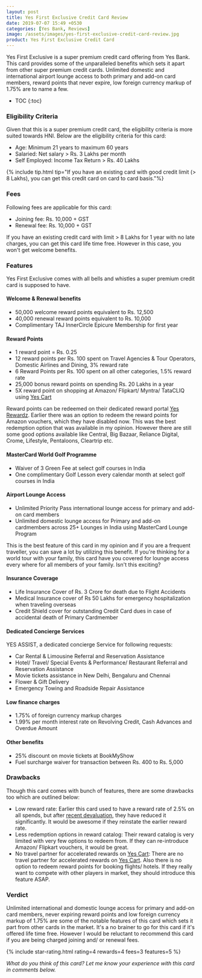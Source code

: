 ```yaml
---
layout: post
title: Yes First Exclusive Credit Card Review
date: 2019-07-07 15:49 +0530
categories: [Yes Bank, Reviews]
image: /assets/images/yes-first-exclusive-credit-card-review.jpg
product: Yes First Exclusive Credit Card
---
```


Yes First Exclusive is a super premium credit card offering from Yes Bank. This card provides some of the unparalleled benefits which sets it apart from other super premium credit cards. Unlimited domestic and international airport lounge access to both primary and add-on card members, reward points that never expire, low foreign currency markup of 1.75% are to name a few.

<!-- prettier-ignore -->
* TOC
{:toc}

### Eligibility Criteria

Given that this is a super premium credit card, the eligibility criteria is more suited towards HNI. Below are the eligibility criteria for this card:

- Age: Minimum 21 years to maximum 60 years
- Salaried: Net salary > Rs. 3 Lakhs per month
- Self Employed: Income Tax Return > Rs. 40 Lakhs

{% include tip.html tip="If you have an existing card with good credit limit (> 8 Lakhs), you can get this credit card on card to card basis."%}

### Fees

Following fees are applicable for this card:

- Joining fee: Rs. 10,000 + GST
- Renewal fee: Rs. 10,000 + GST

If you have an existing credit card with limit > 8 Lakhs for 1 year with no late charges, you can get this card life time free. However in this case, you won't get welcome benefits.

### Features

Yes First Exclusive comes with all bells and whistles a super premium credit card is supposed to have.

#### Welcome & Renewal benefits

- 50,000 welcome reward points equivalent to Rs. 12,500
- 40,000 renewal reward points equivalent to Rs. 10,000
- Complimentary TAJ InnerCircle Epicure Membership for first year

#### Reward Points

- 1 reward point = Rs. 0.25
- 12 reward points per Rs. 100 spent on Travel Agencies & Tour Operators, Domestic Airlines and Dining, 3% reward rate
- 6 Reward Points per Rs. 100 spent on all other categories, 1.5% reward rate
- 25,000 bonus reward points on spending Rs. 20 Lakhs in a year
- 5X reward point on shopping at Amazon/ Flipkart/ Myntra/ TataCLIQ using [Yes Cart](https://yescart.yesbank.in/)

Reward points can be redeemed on their dedicated reward portal [Yes Rewardz](https://www.yesrewardz.com/CreditCard/). Earlier there was an option to redeem the reward points for Amazon vouchers, which they have disabled now. This was the best redemption option that was available in my opinion. However there are still some good options available like Central, Big Bazaar, Reliance Digital, Crome, Lifestyle, Pentaloons, Cleartrip etc.

#### MasterCard World Golf Programme

- Waiver of 3 Green Fee at select golf courses in India
- One complimentary Golf Lesson every calendar month at select golf courses in India

#### Airport Lounge Access

- Unlimited Priority Pass international lounge access for primary and add-on card members
- Unlimited domestic lounge access for Primary and add-on cardmembers across 25+ Lounges in India using MasterCard Lounge Program

This is the best feature of this card in my opinion and if you are a frequent traveller, you can save a lot by utilizing this benefit. If you're thinking for a world tour with your family, this card have you covered for lounge access every where for all members of your family. Isn't this exciting?

#### Insurance Coverage

- Life Insurance Cover of Rs. 3 Crore for death due to Flight Accidents
- Medical Insurance cover of Rs 50 Lakhs for emergency hospitalization when traveling overseas
- Credit Shield cover for outstanding Credit Card dues in case of accidental death of Primary Cardmember

#### Dedicated Concierge Services

YES ASSIST, a dedicated concierge Service for following requests:

- Car Rental & Limousine Referral and Reservation Assistance
- Hotel/ Travel/ Special Events & Performance/ Restaurant Referral and Reservation Assistance
- Movie tickets assistance in New Delhi, Bengaluru and Chennai
- Flower & Gift Delivery
- Emergency Towing and Roadside Repair Assistance

#### Low finance charges

- 1.75% of foreign currency markup charges
- 1.99% per month interest rate on Revolving Credit, Cash Advances and Overdue Amount

#### Other benefits

- 25% discount on movie tickets at BookMyShow
- Fuel surcharge waiver for transaction between Rs. 400 to Rs. 5,000

### Drawbacks

Though this card comes with bunch of features, there are some drawbacks too which are outlined below:

- Low reward rate: Earlier this card used to have a reward rate of 2.5% on all spends, but after [recent devaluation](/yes-bank-credit-cards-rewards-reduced/), they have reduced it significantly. It would be awesome if they reinstate the earlier reward rate.
- Less redemption options in reward catalog: Their reward catalog is very limited with very few options to redeem from. If they can re-introduce Amazon/ Flipkart vouchers, it would be great.
- No travel partner for accelerated rewards on [Yes Cart](https://yescart.yesbank.in/): There are no travel partner for accelerated rewards on [Yes Cart](https://yescart.yesbank.in/). Also there is no option to redeem reward points for booking flights/ hotels. If they really want to compete with other players in market, they should introduce this feature ASAP.

### Verdict

Unlimited international and domestic lounge access for primary and add-on card members, never expiring reward points and low foreign currency markup of 1.75% are some of the notable features of this card which sets it part from other cards in the market. It's a no brainer to go for this card if it's offered life time free. However I would be reluctant to recommend this card if you are being charged joining and/ or renewal fees.

{% include star-rating.html rating=4 rewards=4 fees=3 features=5 %}

_What do you think of this card? Let me know your experience with this card in comments below._

